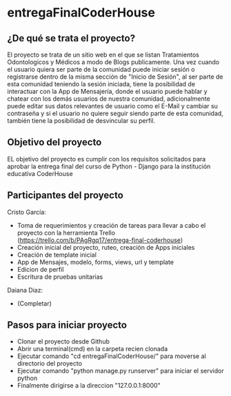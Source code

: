 # entregaFinalCoderHouse
## ¿De qué se trata el proyecto?
El proyecto se trata de un sitio web en el que se listan Tratamientos Odontologicos y Médicos a modo de Blogs publicamente.
Una vez cuando el usuario quiera ser parte de la comunidad puede iniciar sesión o registrarse dentro de la misma sección de "Inicio de Sesión", al ser parte de esta comunidad teniendo la sesión iniciada, tiene la posibilidad de interactuar con la App de Mensajería, donde el usuario puede hablar y chatear con los demás usuarios de nuestra comunidad, adicionalmente puede editar sus datos relevantes de usuario como el E-Mail y cambiar su contraseña y si el usuario no quiere seguir siendo parte de esta comunidad, también tiene la posibilidad de desvincular su perfil.

## Objetivo del proyecto
EL objetivo del proyecto es cumplir con los requisitos solicitados para aprobar la entrega final del curso de Python - Django para la institución educativa CoderHouse

## Participantes del proyecto
Cristo García: 
- Toma de requerimientos y creación de tareas para llevar a cabo el proyecto con la herramienta Trello (https://trello.com/b/PAgRgq17/entrega-final-coderhouse)
- Creación inicial del proyecto, ruteo, creación de Apps iniciales
- Creación de template inicial
- App de Mensajes, modelo, forms, views, url y template
- Edicion de perfil
- Escritura de pruebas unitarias

Daiana Diaz:
- (Completar)

## Pasos para iniciar proyecto
- Clonar el proyecto desde Github
- Abrir una terminal(cmd) en la carpeta recien clonada
- Ejecutar comando "cd entregaFinalCoderHouse/" para moverse al directorio del proyecto
- Ejecutar comando "python manage.py runserver" para iniciar el servidor python
- Finalmente dirigirse a la direccion "127.0.0.1:8000"
